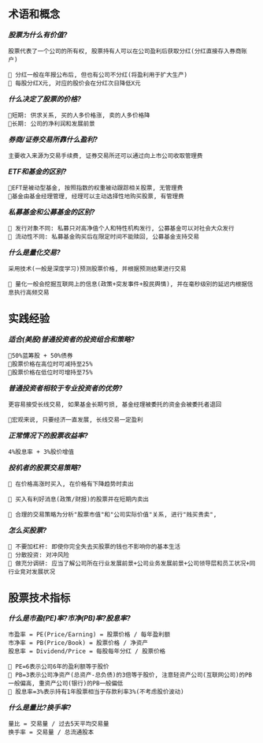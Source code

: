 
## 术语和概念
***股票为什么有价值?***
```
股票代表了一个公司的所有权, 股票持有人可以在公司盈利后获取分红(分红直接存入券商账户)

🌙 分红一般在年报公布后, 但也有公司不分红(将盈利用于扩大生产)
🌙 每股分红X元, 对应的股价会在分红次日降低X元
```
***什么决定了股票的价格?***
```
🌟短期: 供求关系, 买的人多价格涨, 卖的人多价格降
🌟长期: 公司的净利润和发展前景
```
***券商/证券交易所靠什么盈利?***
```
主要收入来源为交易手续费, 证券交易所还可以通过向上市公司收取管理费
```
***ETF和基金的区别?***
```
🌟EFT是被动型基金, 按照指数的权重被动跟踪相关股票, 无管理费
🌟基金由基金经理管理, 经理可以主动选择性地购买股票, 有管理费
```
***私募基金和公募基金的区别?***
```
🌟 发行对象不同: 私募只对高净值个人和特性机构发行, 公募基金可以对社会大众发行
🌟 流动性不同: 私募基金购买后在限定时间不能赎回, 公募基金支持交易
```

***什么是量化交易?***
```
采用技术(一般是深度学习)预测股票价格, 并根据预测结果进行交易

🌙 量化一般会挖掘互联网上的信息(政策+突发事件+股民舆情), 并在毫秒级别的延迟内根据信息执行高频交易
```

## 实践经验
***适合(美股)普通投资者的投资组合和策略?***
```
🌟50%蓝筹股 + 50%债券
🌟股票价格在高位时可减持至25%
🌟股票价格在低位时可增持至75%
```

***普通投资者相较于专业投资者的优势?***
```
更容易接受长线交易, 如果基金长期亏损, 基金经理被委托的资金会被委托者退回

🌙宏观来说, 只要经济一直发展, 长线交易一定盈利
```

***正常情况下的股票收益率?***
```
4%股息率 + 3%股价增值
```

***投机者的股票交易策略?***
```
🌟 在价格高涨时买入, 在价格有下降趋势时卖出

🌟 买入有利好消息(政策/财报)的股票并在短期内卖出

🌙 合理的交易策略为分析"股票市值"和"公司实际价值"关系, 进行"贱买贵卖", 
```

***怎么买股票?***
```
🌟 不要加杠杆: 即使你完全失去买股票的钱也不影响你的基本生活
🌟 分散投资: 对冲风险
🌟 做充分调研: 应当了解公司所在行业发展前景+公司业务发展前景+公司领导层和员工状况+同行业竞对发展状况
```


## 股票技术指标
***什么是市盈(PE)率?市净(PB)率?股息率?***
```
市盈率 = PE(Price/Earning) = 股票价格 / 每年盈利额
市净率 = PB(Price/Book) = 股票价格 / 净资产
股息率 = Dividend/Price = 每股每年分红 / 股票价格

🌙 PE=6表示公司6年的盈利额等于股价
🌙 PB=3表示公司净资产(总资产-总负债)的3倍等于股价, 注意轻资产公司(互联网公司)的PB一般偏高, 重资产公司(银行)的PB一般偏低
🌙 股息率=3%表示持有1年股票相当于存款利率3%(不考虑股价波动)
```

***什么是量比?换手率?***
```
量比 = 交易量 / 过去5天平均交易量
换手率 = 交易量 / 总流通股本
```